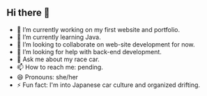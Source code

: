 ## Hi there 👋

- 🔭 I’m currently working on my first website and portfolio.
- 🌱 I’m currently learning Java.
- 👯 I’m looking to collaborate on web-site development for now.
- 🤔 I’m looking for help with back-end development.
- 💬 Ask me about my race car.
- 📫 How to reach me: pending.
- 😄 Pronouns: she/her
- ⚡ Fun fact: I'm into Japanese car culture and organized drifting.

<!--
**celenaisabelle/celenaisabelle** is a ✨ _special_ ✨ repository because its `README.md` (this file) appears on your GitHub profile.

Here are some ideas to get you started:

- 🔭 I’m currently working on ...
- 🌱 I’m currently learning ...
- 👯 I’m looking to collaborate on ...
- 🤔 I’m looking for help with ...
- 💬 Ask me about ...
- 📫 How to reach me: ...
- 😄 Pronouns: ...
- ⚡ Fun fact: ...
-->
